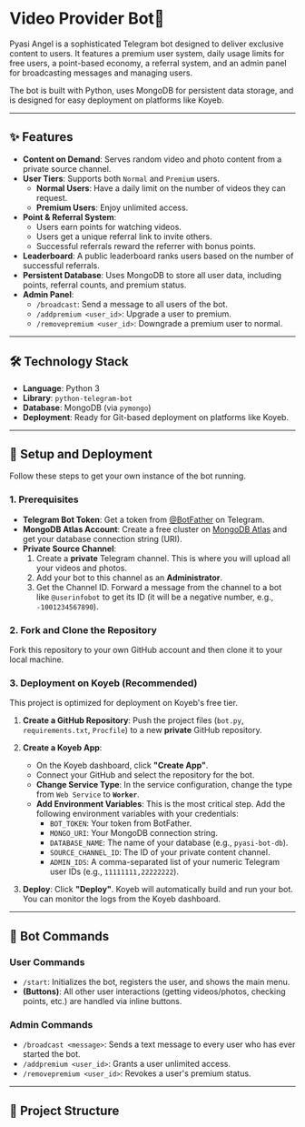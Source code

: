 # Video Provider Bot💎

Pyasi Angel is a sophisticated Telegram bot designed to deliver exclusive content to users. It features a premium user system, daily usage limits for free users, a point-based economy, a referral system, and an admin panel for broadcasting messages and managing users.

The bot is built with Python, uses MongoDB for persistent data storage, and is designed for easy deployment on platforms like Koyeb.

 <!-- You can replace this with a link to your own screenshot -->

---

## ✨ Features

-   **Content on Demand**: Serves random video and photo content from a private source channel.
-   **User Tiers**: Supports both `Normal` and `Premium` users.
    -   **Normal Users**: Have a daily limit on the number of videos they can request.
    -   **Premium Users**: Enjoy unlimited access.
-   **Point & Referral System**:
    -   Users earn points for watching videos.
    -   Users get a unique referral link to invite others.
    -   Successful referrals reward the referrer with bonus points.
-   **Leaderboard**: A public leaderboard ranks users based on the number of successful referrals.
-   **Persistent Database**: Uses MongoDB to store all user data, including points, referral counts, and premium status.
-   **Admin Panel**:
    -   `/broadcast`: Send a message to all users of the bot.
    -   `/addpremium <user_id>`: Upgrade a user to premium.
    -   `/removepremium <user_id>`: Downgrade a premium user to normal.

---

## 🛠️ Technology Stack

-   **Language**: Python 3
-   **Library**: `python-telegram-bot`
-   **Database**: MongoDB (via `pymongo`)
-   **Deployment**: Ready for Git-based deployment on platforms like Koyeb.

---

## 🚀 Setup and Deployment

Follow these steps to get your own instance of the bot running.

### 1. Prerequisites

-   **Telegram Bot Token**: Get a token from [@BotFather](https://t.me/BotFather) on Telegram.
-   **MongoDB Atlas Account**: Create a free cluster on [MongoDB Atlas](https://www.mongodb.com/cloud/atlas) and get your database connection string (URI).
-   **Private Source Channel**:
    1.  Create a **private** Telegram channel. This is where you will upload all your videos and photos.
    2.  Add your bot to this channel as an **Administrator**.
    3.  Get the Channel ID. Forward a message from the channel to a bot like `@userinfobot` to get its ID (it will be a negative number, e.g., `-1001234567890`).

### 2. Fork and Clone the Repository

Fork this repository to your own GitHub account and then clone it to your local machine.

### 3. Deployment on Koyeb (Recommended)

This project is optimized for deployment on Koyeb's free tier.

1.  **Create a GitHub Repository**: Push the project files (`bot.py`, `requirements.txt`, `Procfile`) to a new **private** GitHub repository.

2.  **Create a Koyeb App**:
    -   On the Koyeb dashboard, click **"Create App"**.
    -   Connect your GitHub and select the repository for the bot.
    -   **Change Service Type**: In the service configuration, change the type from `Web Service` to **`Worker`**.
    -   **Add Environment Variables**: This is the most critical step. Add the following environment variables with your credentials:
        -   `BOT_TOKEN`: Your token from BotFather.
        -   `MONGO_URI`: Your MongoDB connection string.
        -   `DATABASE_NAME`: The name of your database (e.g., `pyasi-bot-db`).
        -   `SOURCE_CHANNEL_ID`: The ID of your private content channel.
        -   `ADMIN_IDS`: A comma-separated list of your numeric Telegram user IDs (e.g., `11111111,22222222`).

3.  **Deploy**: Click **"Deploy"**. Koyeb will automatically build and run your bot. You can monitor the logs from the Koyeb dashboard.

---

## 🤖 Bot Commands

### User Commands

-   `/start`: Initializes the bot, registers the user, and shows the main menu.
-   **(Buttons)**: All other user interactions (getting videos/photos, checking points, etc.) are handled via inline buttons.

### Admin Commands

-   `/broadcast <message>`: Sends a text message to every user who has ever started the bot.
-   `/addpremium <user_id>`: Grants a user unlimited access.
-   `/removepremium <user_id>`: Revokes a user's premium status.

---

## 📁 Project Structure
